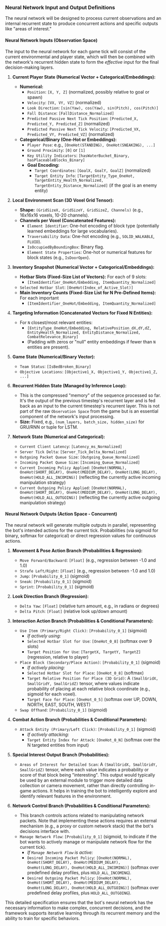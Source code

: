 
### Neural Network Input and Output Definitions

The neural network will be designed to process current observations and an internal recurrent state to produce concurrent actions and specific outputs like "areas of interest."

#### Neural Network Inputs (Observation Space)

The input to the neural network for each game tick will consist of the current environmental and player state, which will then be combined with the network's recurrent hidden state to form the *effective* input for the final decision-making layers.

1.  **Current Player State (Numerical Vector + Categorical/Embeddings):**
    *   **Numerical:**
        *   `Position`: `[X, Y, Z]` (normalized, possibly relative to goal or spawn)
        *   `Velocity`: `[VX, VY, VZ]` (normalized)
        *   `Look Direction`: `[sin(Yaw), cos(Yaw), sin(Pitch), cos(Pitch)]`
        *   `Fall Distance`: `[FallDistance_Normalized]`
        *   `Predicted Passive Next Tick Position`: `[Predicted_X, Predicted_Y, Predicted_Z]` (normalized)
        *   `Predicted Passive Next Tick Velocity`: `[Predicted_VX, Predicted_VY, Predicted_VZ]` (normalized)
    *   **Categorical/Binary (One-Hot or Embeddings):**
        *   `Player Pose`: e.g., `[OneHot(STANDING), OneHot(SNEAKING), ...]`
        *   `Ground Proximity`: `[0]` or `[1]`
        *   `Key Utility Indicators`: `[hasWaterBucket_Binary, hasPlaceableBlocks_Binary]`
        *   **Goal Encoding:**
            *   `Target Coordinates`: `[GoalX, GoalY, GoalZ]` (normalized)
            *   `Target Entity Info`: `[TargetEntity_Type_OneHot, TargetEntity_Health_Normalized, TargetEntity_Distance_Normalized]` (if the goal is an enemy entity)

2.  **Local Environment Scan (3D Voxel Grid Tensor):**
    *   **Shape:** `(GridSizeX, GridSizeY, GridSizeZ, Channels)` (e.g., 16x16x16 voxels, 10-20 channels).
    *   **Channels per Voxel (Concatenated Features):**
        *   `Element Identifier`: One-hot encoding of block type (potentially learned embeddings for large vocabularies).
        *   `Traversability Data`: One-hot encoding (e.g., `SOLID_WALKABLE`, `FLUID`).
        *   `IsOccupiedByBoundingBox`: Binary flag.
        *   `Element State Properties`: One-hot or numerical features for block states (e.g., `IsDoorOpen`).

3.  **Inventory Snapshot (Numerical Vector + Categorical/Embeddings):**
    *   **Hotbar Slots (Fixed-Size List of Vectors):** For each of 9 slots:
        *   `[ItemIdentifier_OneHot/Embedding, ItemQuantity_Normalized]`
    *   `Selected Hotbar Slot`: `[OneHot(Index_of_Active_Slot)]`
    *   **Main Inventory Counts (Fixed-Size List for N Pre-Defined Items):** For each important
        *   `[ItemIdentifier_OneHot/Embedding, ItemQuantity_Normalized]`

4.  **Targeting Information (Concatenated Vectors for Fixed N Entities):**
    *   For `N` closest/most relevant entities:
        *   `[EntityType_OneHot/Embedding, RelativePosition_dX,dY,dZ, EntityHealth_Normalized, EntityDistance_Normalized, CombatRelevance_Binary]`
        *   (Padding with zeros or "null" entity embeddings if fewer than `N` entities are present).

5.  **Game State (Numerical/Binary Vector):**
    *   `Team Status`: `[IsBedBroken_Binary]`
    *   `Objective Locations`: `[Objective1_X, Objective1_Y, Objective1_Z, ...]`

6.  **Recurrent Hidden State (Managed by Inference Loop):**
    *   This is the compressed "memory" of the sequence processed so far. It's the output of the previous timestep's recurrent layer and is fed back as an input to the current timestep's recurrent layer. This is not part of the raw `Observation Space` from the game but is an essential component of the network's input processing.
    *   **Size:** Fixed, e.g., `(num_layers, batch_size, hidden_size)` for GRU/RNN or tuple for LSTM.

7.  **Network State (Numerical and Categorical):**
    *   `Current Client Latency`: `[Latency_ms_Normalized]`
    *   `Server Tick Delta`: `[Server_Tick_Delta_Normalized]`
    *   `Outgoing Packet Queue Size`: `[Outgoing_Queue_Normalized]`
    *   `Incoming Packet Queue Size`: `[Incoming_Queue_Normalized]`
    *   `Current Incoming Policy Applied`: `[OneHot(NORMAL), OneHot(SHORT_DELAY), OneHot(MEDIUM_DELAY), OneHot(LONG_DELAY), OneHot(HOLD_ALL_INCOMING)]` (reflecting the currently active incoming manipulation strategy)
    *   `Current Outgoing Policy Applied`: `[OneHot(NORMAL), OneHot(SHORT_DELAY), OneHot(MEDIUM_DELAY), OneHot(LONG_DELAY), OneHot(HOLD_ALL_OUTGOING)]` (reflecting the currently active outgoing manipulation strategy)


#### Neural Network Outputs (Action Space - Concurrent)

The neural network will generate multiple outputs in parallel, representing the bot's intended actions for the current tick. Probabilities (via sigmoid for binary, softmax for categorical) or direct regression values for continuous actions.

1.  **Movement & Pose Action Branch (Probabilities & Regression):**
    *   `Move Forward/Backward`: `[Float]` (e.g., regression between -1.0 and 1.0)
    *   `Strafe Left/Right`: `[Float]` (e.g., regression between -1.0 and 1.0)
    *   `Jump`: `[Probability_0_1]` (sigmoid)
    *   `Sneak`: `[Probability_0_1]` (sigmoid)
    *   `Sprint`: `[Probability_0_1]` (sigmoid)

2.  **Look Direction Branch (Regression):**
    *   `Delta Yaw`: `[Float]` (relative turn amount, e.g., in radians or degrees)
    *   `Delta Pitch`: `[Float]` (relative look up/down amount)

3.  **Interaction Action Branch (Probabilities & Conditional Parameters):**
    *   `Use Item (Primary/Right Click)`: `[Probability_0_1]` (sigmoid)
        *   *If actively using:*
        *   `Selected Hotbar Slot for Use`: `[OneHot_0_8]` (softmax over 9 slots)
        *   `Target Position for Use`: `[TargetX, TargetY, TargetZ]` (regression, relative to player)
    *   `Place Block (Secondary/Place Action)`: `[Probability_0_1]` (sigmoid)
        *   *If actively placing:*
        *   `Selected Hotbar Slot for Place`: `[OneHot_0_8]` (softmax)
        *   `Target Relative Position for Place (3D Grid)`: A `(SmallGridX, SmallGridY, SmallGridZ)` tensor, where values indicate probability of placing at each relative block coordinate (e.g., sigmoid for each voxel).
        *   `Target Face for Place`: `[OneHot_0_5]` (softmax over UP, DOWN, NORTH, EAST, SOUTH, WEST)
    *   `Swap Offhand`: `[Probability_0_1]` (sigmoid)

4.  **Combat Action Branch (Probabilities & Conditional Parameters):**
    *   `Attack Entity (Primary/Left Click)`: `[Probability_0_1]` (sigmoid)
        *   *If actively attacking:*
        *   `Target Entity Index for Attack`: `[OneHot_0_N]` (softmax over the N targeted entities from input)

5.  **Special Interest Output Branch (Probabilities):**
    *   `Areas of Interest for Detailed Scan`: A `(SmallGridX, SmallGridY, SmallGridZ)` tensor, where each value indicates a probability or score of that block being "interesting". This output would typically be used by an external module to trigger more detailed data collection or camera movement, rather than directly controlling in-game actions. It helps in training the bot to intelligently explore and identify relevant features in the environment.

6.  **Network Control Branch (Probabilities & Conditional Parameters):**
    *   This branch controls actions related to manipulating network packets. Note that implementing these actions requires an external mechanism (e.g., a proxy or custom network stack) that the bot's decisions interface with.
    *   `Manage Network Flow`: `[Probability_0_1]` (sigmoid, to indicate if the bot wants to actively manage or manipulate network flow for the current tick).
        *   *If `Manage Network Flow` is active:*
        *   `Desired Incoming Packet Policy`: `[OneHot(NORMAL), OneHot(SHORT_DELAY), OneHot(MEDIUM_DELAY), OneHot(LONG_DELAY), OneHot(HOLD_ALL_INCOMING)]` (softmax over predefined delay profiles, plus `HOLD_ALL_INCOMING`).
        *   `Desired Outgoing Packet Policy`: `[OneHot(NORMAL), OneHot(SHORT_DELAY), OneHot(MEDIUM_DELAY), OneHot(LONG_DELAY), OneHot(HOLD_ALL_OUTGOING)]` (softmax over predefined delay profiles, plus `HOLD_ALL_OUTGOING`).



This detailed specification ensures that the bot's neural network has the necessary information to make complex, concurrent decisions, and the framework supports iterative learning through its recurrent memory and the ability to train for specific behaviors.